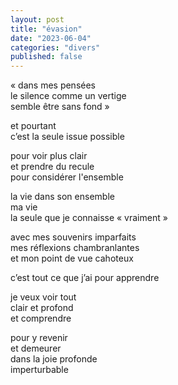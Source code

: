 ```yaml
---
layout: post
title: "évasion"
date: "2023-06-04"
categories: "divers"
published: false
---
```


« dans mes pensées  
le silence comme un vertige  
semble être sans fond »  

et pourtant  
c’est la seule issue possible  

pour voir plus clair   
et prendre du recule  
pour considérer l'ensemble  

la vie dans son ensemble  
ma vie  
la seule que je connaisse « vraiment »  

avec mes souvenirs imparfaits  
mes réflexions chambranlantes  
et mon point de vue cahoteux  

c’est tout ce que j’ai pour apprendre  

je veux voir tout  
clair et profond  
et comprendre  

pour y revenir  
et demeurer  
dans la joie profonde  
imperturbable  
